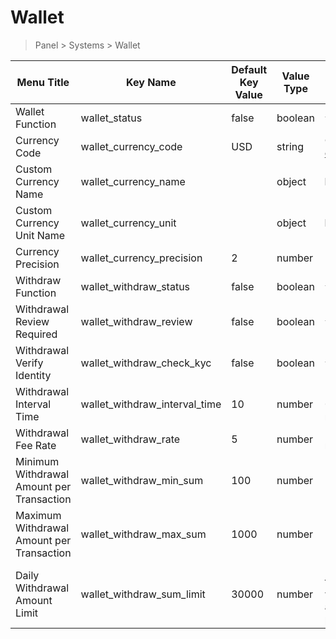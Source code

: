 # Wallet

> Panel > Systems > Wallet

| Menu Title | Key Name | Default Key Value | Value Type | Description |
| --- | --- | --- | --- | --- |
| Wallet Function | wallet_status | false | boolean | `true` or `false` |
| Currency Code | wallet_currency_code | USD | string | Currency code [currency_codes](../dictionary/currency-codes.md) |
| Custom Currency Name | wallet_currency_name |  | object | **Multilingual** |
| Custom Currency Unit Name | wallet_currency_unit |  | object | **Multilingual** |
| Currency Precision | wallet_currency_precision | 2 | number | Decimal places |
| Withdraw Function | wallet_withdraw_status | false | boolean | `true` or `false` |
| Withdrawal Review Required | wallet_withdraw_review | false | boolean | `true` or `false` |
| Withdrawal Verify Identity | wallet_withdraw_check_kyc | false | boolean | `true` or `false` |
| Withdrawal Interval Time | wallet_withdraw_interval_time | 10 | number | Unit: minutes<br>0 or empty means no limit |
| Withdrawal Fee Rate | wallet_withdraw_rate | 5 | number | Percentage, 6 means 6% |
| Minimum Withdrawal Amount per Transaction | wallet_withdraw_min_sum | 100 | number | Unit: currency |
| Maximum Withdrawal Amount per Transaction | wallet_withdraw_max_sum | 1000 | number | Unit: currency |
| Daily Withdrawal Amount Limit | wallet_withdraw_sum_limit | 30000 | number | Daily total limit for all users withdrawals across the platform |
